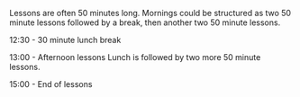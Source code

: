 Lessons are often 50 minutes long. Mornings could be structured as two 50 minute lessons followed by a break, then another two 50 minute lessons. 

12:30 - 30 minute lunch break 

13:00 - Afternoon lessons
Lunch is followed by two more 50 minute lessons.  

15:00 - End of lessons